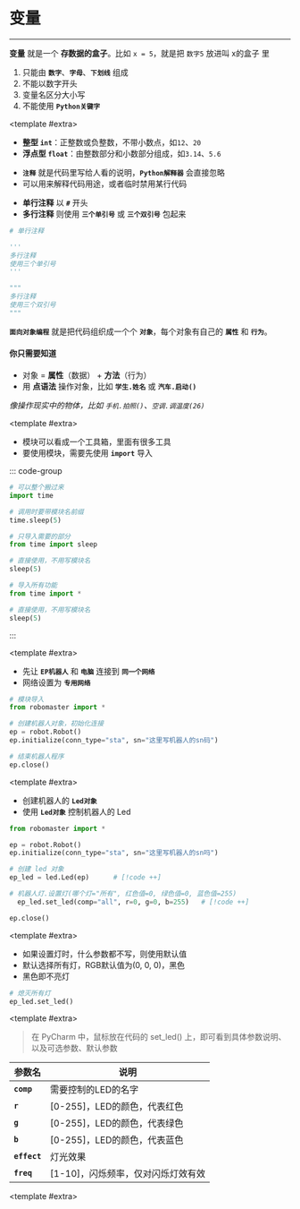 # 变量

---

<qa-g>

<qa title = "什么是变量？">

**变量** 就是一个 **存数据的盒子**。比如 `x = 5`，就是把 `数字5` 放进叫 x的盒子 里

</qa>

<qa title = "变量命名规则有哪些？">

1. 只能由 **`数字`**、**`字母`**、**`下划线`** 组成
2. 不能以数字开头
3. 变量名区分大小写
4. 不能使用 **`Python关键字`**

<template #extra>
    <CBadge text="重点" variant="outline" color="#eb4f52ff" />
</template>

</qa>

<qa title = "在Python中，两种基础的数字类型分别是？">

- **整型 `int`**：正整数或负整数，不带小数点，如`12`、`20`
- **浮点型 `float`**：由整数部分和小数部分组成，如`3.14`、`5.6`

</qa>

<qa title = "什么是注释？">

- **`注释`** 就是代码里写给​​人​​看的说明，**`Python解释器`** 会直接忽略​​
- 可以用来解释代码用途，或者临时禁用某行代码

</qa>

<qa title = "简单说一下单行注释和多行注释的语法？">

- **单行注释** 以 **`#`** 开头 
- **多行注释** 则使用 **`三个单引号`** 或 **`三个双引号`** 包起来

```python
# 单行注释

'''
多行注释
使用三个单引号
'''

"""
多行注释
使用三个双引号
"""
```

</qa>

<qa title = "什么是面向对象编程？">

**`面向对象编程`** 就是把代码组织成一个个 **`对象`**，每个对象有自己的 **`属性`** 和 **`行为`**。

#### 你只需要知道  

- 对象 = **属性**（数据） + **方法**（行为）  
- 用 **点语法** 操作对象，比如 **`学生.姓名`** 或 **`汽车.启动()`**  

*像操作现实中的物体，比如 `手机.拍照()`、`空调.调温度(26)`*

<template #extra>
    <CBadge text="进阶" variant="outline" color="#0078f8ff" />
</template>

</qa>

<qa title = "什么是模块，如何导入？">

- 模块可以看成一个工具箱，里面有很多工具
- 要使用模块，需要先使用 **`import`** 导入

::: code-group

```python [基础导入]
# 可以整个搬过来
import time

# 调用时要带模块名前缀
time.sleep(5)
```

```python [​​精准导入]
# 只导入需要的部分
from time import sleep

# 直接使用，不用写模块名
sleep(5)
```

```python [​导入全部​​]
# 导入所有功能
from time import *

# 直接使用，不用写模块名
sleep(5)
```

:::

<template #extra>
    <CBadge text="进阶" variant="outline" color="#0078f8ff" />
</template>

</qa>

<qa title = "Python 如何连接 EP机器人？">

- 先让 **`EP机器人`** 和 **`电脑`** 连接到 **`同一个网络`**
- 网络设置为 **`专用网络`**

``` python
# 模块导入
from robomaster import *

# 创建机器人对象，初始化连接
ep = robot.Robot()
ep.initialize(conn_type="sta", sn="这里写机器人的sn码")

# 结束机器人程序
ep.close()
```

<template #extra>
    <CBadge text="EP" variant="outline" color="#13c2c2" />
</template>

</qa>

<qa title = "如何点亮EP机器人的灯？">

- 创建机器人的 **`Led对象`** 
- 使用 **`Led对象`** 控制机器人的 Led

``` python
from robomaster import *

ep = robot.Robot()
ep.initialize(conn_type="sta", sn="这里写机器人的sn吗")

# 创建 led 对象
ep_led = led.Led(ep)      # [!code ++]

# 机器人灯.设置灯(哪个灯="所有", 红色值=0, 绿色值=0, 蓝色值=255)
  ep_led.set_led(comp="all", r=0, g=0, b=255)   # [!code ++]

ep.close()
```

<template #extra>
    <CBadge text="EP" variant="outline" color="#13c2c2" />
</template>

</qa>

<qa title = "如何熄灭机器人的灯？">

- 如果设置灯时，什么参数都不写，则使用默认值
- 默认选择所有灯，RGB默认值为(0, 0, 0)，黑色
- 黑色即不亮灯

```python
# 熄灭所有灯
ep_led.set_led()
```

<template #extra>
    <CBadge text="EP" variant="outline" color="#13c2c2" />
</template>
 
</qa>

<qa title = "set_led() 可以写哪些参数？">

> 在 PyCharm 中，鼠标放在代码的 set_led() 上，即可看到具体参数说明、以及可选参数、默认参数

| 参数名 | 说明 |
|--------|------|
| **`comp`** | 需要控制的LED的名字 |
| **`r`** | [0-255]，LED的颜色，代表红色 |
| **`g`** | [0-255]，LED的颜色，代表绿色 |
| **`b`** | [0-255]，LED的颜色，代表蓝色 |
| **`effect`** | 灯光效果 |
| **`freq`** | [1-10]，闪烁频率，仅对闪烁灯效有效 |

<template #extra>
    <CBadge text="EP" variant="outline" color="#13c2c2" />
</template>

</qa>


</qa-g>